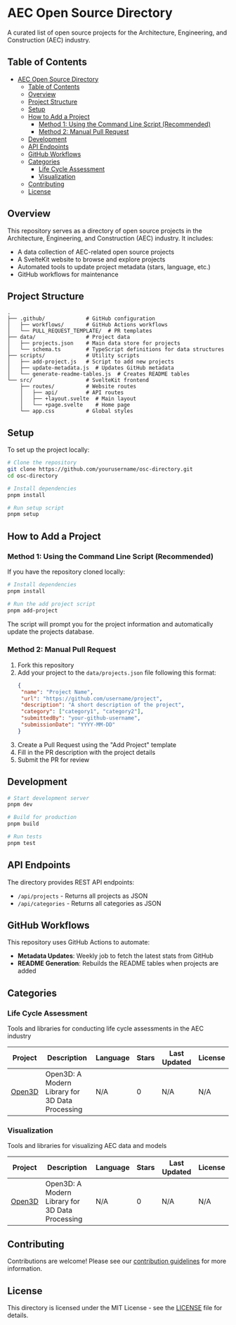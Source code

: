 # AEC Open Source Directory

A curated list of open source projects for the Architecture, Engineering, and Construction (AEC) industry.

## Table of Contents

- [AEC Open Source Directory](#aec-open-source-directory)
  - [Table of Contents](#table-of-contents)
  - [Overview](#overview)
  - [Project Structure](#project-structure)
  - [Setup](#setup)
  - [How to Add a Project](#how-to-add-a-project)
    - [Method 1: Using the Command Line Script (Recommended)](#method-1-using-the-command-line-script-recommended)
    - [Method 2: Manual Pull Request](#method-2-manual-pull-request)
  - [Development](#development)
  - [API Endpoints](#api-endpoints)
  - [GitHub Workflows](#github-workflows)
  - [Categories](#categories)
    - [Life Cycle Assessment](#life-cycle-assessment)
    - [Visualization](#visualization)
  - [Contributing](#contributing)
  - [License](#license)

## Overview

This repository serves as a directory of open source projects in the Architecture, Engineering, and Construction (AEC) industry. It includes:

- A data collection of AEC-related open source projects
- A SvelteKit website to browse and explore projects
- Automated tools to update project metadata (stars, language, etc.)
- GitHub workflows for maintenance

## Project Structure

```
.
├── .github/             # GitHub configuration
│   ├── workflows/       # GitHub Actions workflows
│   └── PULL_REQUEST_TEMPLATE/  # PR templates
├── data/                # Project data
│   ├── projects.json    # Main data store for projects
│   └── schema.ts        # TypeScript definitions for data structures
├── scripts/             # Utility scripts
│   ├── add-project.js   # Script to add new projects
│   ├── update-metadata.js  # Updates GitHub metadata
│   └── generate-readme-tables.js  # Creates README tables
└── src/                 # SvelteKit frontend
    ├── routes/          # Website routes
    │   ├── api/         # API routes
    │   ├── +layout.svelte  # Main layout
    │   └── +page.svelte    # Home page
    └── app.css          # Global styles
```

## Setup

To set up the project locally:

```bash
# Clone the repository
git clone https://github.com/yourusername/osc-directory.git
cd osc-directory

# Install dependencies
pnpm install

# Run setup script
pnpm setup
```

## How to Add a Project

### Method 1: Using the Command Line Script (Recommended)

If you have the repository cloned locally:

```bash
# Install dependencies
pnpm install

# Run the add project script
pnpm add-project
```

The script will prompt you for the project information and automatically update the projects database.

### Method 2: Manual Pull Request

1. Fork this repository
2. Add your project to the `data/projects.json` file following this format:
   ```json
   {
   	"name": "Project Name",
   	"url": "https://github.com/username/project",
   	"description": "A short description of the project",
   	"category": ["category1", "category2"],
   	"submittedBy": "your-github-username",
   	"submissionDate": "YYYY-MM-DD"
   }
   ```
3. Create a Pull Request using the "Add Project" template
4. Fill in the PR description with the project details
5. Submit the PR for review

## Development

```bash
# Start development server
pnpm dev

# Build for production
pnpm build

# Run tests
pnpm test
```

## API Endpoints

The directory provides REST API endpoints:

- `/api/projects` - Returns all projects as JSON
- `/api/categories` - Returns all categories as JSON

## GitHub Workflows

This repository uses GitHub Actions to automate:

- **Metadata Updates**: Weekly job to fetch the latest stats from GitHub
- **README Generation**: Rebuilds the README tables when projects are added

## Categories

### Life Cycle Assessment

Tools and libraries for conducting life cycle assessments in the AEC industry

| Project                                     | Description                                     | Language | Stars | Last Updated | License |
| ------------------------------------------- | ----------------------------------------------- | -------- | ----- | ------------ | ------- |
| [Open3D](https://github.com/isl-org/Open3D) | Open3D: A Modern Library for 3D Data Processing | N/A      | 0     | N/A          | N/A     |

### Visualization

Tools and libraries for visualizing AEC data and models

| Project                                     | Description                                     | Language | Stars | Last Updated | License |
| ------------------------------------------- | ----------------------------------------------- | -------- | ----- | ------------ | ------- |
| [Open3D](https://github.com/isl-org/Open3D) | Open3D: A Modern Library for 3D Data Processing | N/A      | 0     | N/A          | N/A     |

## Contributing

Contributions are welcome! Please see our [contribution guidelines](CONTRIBUTING.md) for more information.

## License

This directory is licensed under the MIT License - see the [LICENSE](LICENSE) file for details.
